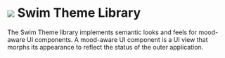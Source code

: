 # <a href="https://www.swimos.org"><img src="https://docs.swimos.org/readme/breach-marlin-blue-wide.svg"></a> Swim Theme Library

The Swim Theme library implements semantic looks and feels for mood-aware UI
components. A mood-aware UI component is a UI view that morphs its appearance
to reflect the status of the outer application.
